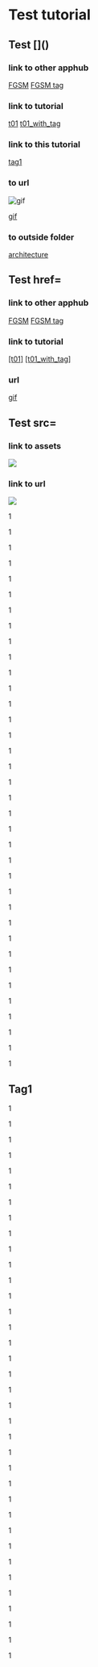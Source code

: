 # Test tutorial
## Test []\(\)
### link to other apphub
[FGSM](examples/r1.2/adversarial_training/fgsm/fgsm)
[FGSM tag](examples/r1.2/adversarial_training/fgsm/fgsm#model-testing)


### link to tutorial 
[t01](tutorials/r1.2/advanced/t01_dataset)
[t01_with_tag](tutorials/r1.2/advanced/t01_dataset#ta01rae)

### link to this tutorial
[tag1](tutorials/r1.2/beginner/test/#tag1)

### to url
![gif](https://1.bp.blogspot.com/--vH4PKpE9Yo/Xo4a2BYervI/AAAAAAAAFpM/vaFDwPXOyAokAC8Xh852DzOgEs22NhbXwCLcBGAsYHQ/s1600/image4.gif)

[gif](https://1.bp.blogspot.com/--vH4PKpE9Yo/Xo4a2BYervI/AAAAAAAAFpM/vaFDwPXOyAokAC8Xh852DzOgEs22NhbXwCLcBGAsYHQ/s1600/image4.gif)

### to outside folder
[architecture](https://github.com/fastestimator/fastestimator/tree/r1.2/fastestimator/architecture)

## Test href=
### link to other apphub
<a href=examples/r1.2/adversarial_training/fgsm/fgsm>FGSM</a>
<a href=examples/r1.2/adversarial_training/fgsm/fgsm#model-testing>FGSM tag</a>

### link to tutorial 
<a href=tutorials/r1.2/beginner/t01_getting_started>[t01]</a>
<a href=tutorials/r1.2/beginner/t01_getting_started#t01Apphub>[t01_with_tag]</a>

### url
<a href=https://1.bp.blogspot.com/--vH4PKpE9Yo/Xo4a2BYervI/AAAAAAAAFpM/vaFDwPXOyAokAC8Xh852DzOgEs22NhbXwCLcBGAsYHQ/s1600/image4.gif> gif</a>

## Test src=
### link to assets
<img src=assets/branches/r1.2/tutorial/resources/t01_api.png>

### link to url
<img src=https://1.bp.blogspot.com/--vH4PKpE9Yo/Xo4a2BYervI/AAAAAAAAFpM/vaFDwPXOyAokAC8Xh852DzOgEs22NhbXwCLcBGAsYHQ/s1600/image4.gif>

1

1

1

1

1

1

1

1

1

1

1

1

1

1

1

1

1

1

1

1

1

1

1

1

1

1

1

1

1

1

1

1

1

1

1

1

<a id="tag1"> </a>

## Tag1

1

1

1

1

1

1

1

1

1

1

1

1

1

1

1

1

1

1

1

1

1

1

1

1

1

1

1

1

1

1

1

1

1

1

1

1


```python

```
